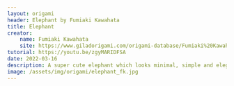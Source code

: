 ```yaml
---
layout: origami
header: Elephant by Fumiaki Kawahata
title: Elephant
creator:
    name: Fumiaki Kawahata
    site: https://www.giladorigami.com/origami-database/Fumiaki%20Kawahata
tutorial: https://youtu.be/zgyMARIDFSA
date: 2022-03-16
description: A super cute elephant which looks minimal, simple and elegant.
image: /assets/img/origami/elephant_fk.jpg
---
```

